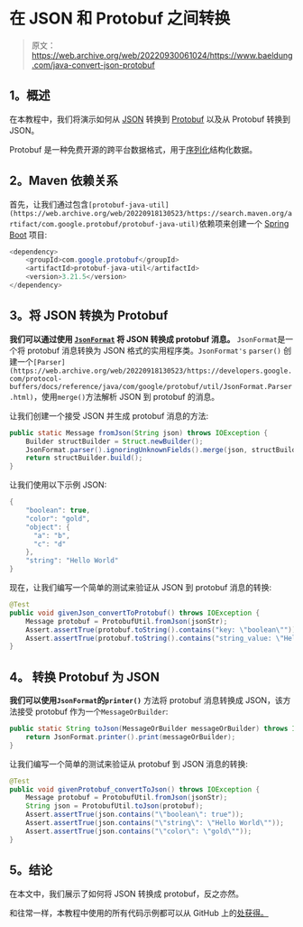 # 在 JSON 和 Protobuf 之间转换

> 原文：<https://web.archive.org/web/20220930061024/https://www.baeldung.com/java-convert-json-protobuf>

## 1。概述

在本教程中，我们将演示如何从 [JSON](/web/20220918130523/https://www.baeldung.com/java-json) 转换到 [Protobuf](/web/20220918130523/https://www.baeldung.com/google-protocol-buffer) 以及从 Protobuf 转换到 JSON。

Protobuf 是一种免费开源的跨平台数据格式，用于[序列化](https://web.archive.org/web/20220918130523/https://en.wikipedia.org/wiki/Serialization "Serialization")结构化数据。

## 2。Maven 依赖关系

首先，让我们通过包含`[protobuf-java-util](https://web.archive.org/web/20220918130523/https://search.maven.org/artifact/com.google.protobuf/protobuf-java-util)`依赖项来创建一个 [Spring Boot](/web/20220918130523/https://www.baeldung.com/spring-boot) 项目:

```java
<dependency>
    <groupId>com.google.protobuf</groupId>
    <artifactId>protobuf-java-util</artifactId>
    <version>3.21.5</version>
</dependency>
```

## 3。将 JSON 转换为 **Protobuf**

**我们可以通过使用 [`JsonFormat`](https://web.archive.org/web/20220918130523/https://developers.google.com/protocol-buffers/docs/reference/java/com/google/protobuf/util/JsonFormat) 将 JSON 转换成 protobuf 消息。** `JsonFormat`是一个将 protobuf 消息转换为 JSON 格式的实用程序类。`JsonFormat's` `parser()` 创建一个`[Parser](https://web.archive.org/web/20220918130523/https://developers.google.com/protocol-buffers/docs/reference/java/com/google/protobuf/util/JsonFormat.Parser.html)`，使用`merge()`方法解析 JSON 到 protobuf 的消息。

让我们创建一个接受 JSON 并生成 protobuf 消息的方法:

```java
public static Message fromJson(String json) throws IOException {
    Builder structBuilder = Struct.newBuilder();
    JsonFormat.parser().ignoringUnknownFields().merge(json, structBuilder);
    return structBuilder.build();
}
```

让我们使用以下示例 JSON:

```java
{
    "boolean": true,
    "color": "gold",
    "object": {
      "a": "b",
      "c": "d"
    },
    "string": "Hello World"
}
```

现在，让我们编写一个简单的测试来验证从 JSON 到 protobuf 消息的转换:

```java
@Test
public void givenJson_convertToProtobuf() throws IOException {
    Message protobuf = ProtobufUtil.fromJson(jsonStr);
    Assert.assertTrue(protobuf.toString().contains("key: \"boolean\""));
    Assert.assertTrue(protobuf.toString().contains("string_value: \"Hello World\""));
}
```

## 4。 **转换** **Protobuf** 为 JSON

**我们可以使用`JsonFormat`的`printer()`** 方法将 protobuf 消息转换成 JSON，该方法接受 protobuf 作为一个`MessageOrBuilder`:

```java
public static String toJson(MessageOrBuilder messageOrBuilder) throws IOException {
    return JsonFormat.printer().print(messageOrBuilder);
}
```

让我们编写一个简单的测试来验证从 protobuf 到 JSON 消息的转换:

```java
@Test
public void givenProtobuf_convertToJson() throws IOException {
    Message protobuf = ProtobufUtil.fromJson(jsonStr);
    String json = ProtobufUtil.toJson(protobuf);
    Assert.assertTrue(json.contains("\"boolean\": true"));
    Assert.assertTrue(json.contains("\"string\": \"Hello World\""));
    Assert.assertTrue(json.contains("\"color\": \"gold\""));
}
```

## 5。结论

在本文中，我们展示了如何将 JSON 转换成 protobuf，反之亦然。

和往常一样，本教程中使用的所有代码示例都可以从 GitHub 上的[处获得。](https://web.archive.org/web/20220918130523/https://github.com/eugenp/tutorials/tree/master/spring-protobuf)